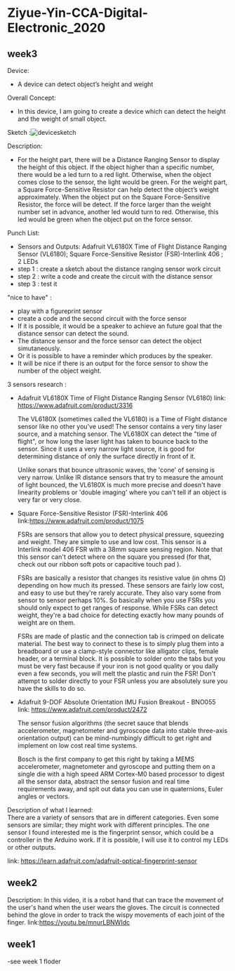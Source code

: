 # Ziyue-Yin-CCA-Digital-Electronic_2020

## week3
Device: 
- A device can detect object’s height and weight

Overall Concept:
- In this device, I am going to create a device which can detect the height and the weight of small object. 

Sketch :![devicesketch](devicesketch.jpg)  


Description: 
- For the height part, there will be a Distance Ranging Sensor to display the height of this object. If the object higher than a specific number, there would be a led turn to a red light. Otherwise, when the object comes close to the sensor, the light would be green. For the weight part, a Square Force-Sensitive Resistor can help detect the object’s weight approximately. When the object put on the Square Force-Sensitive Resistor, the force will be detect. If the force larger than the weight number set in advance, another led would turn to red. Otherwise, this led would be green when the object put on the force sensor. 

Punch List:
  - Sensors and Outputs: Adafruit VL6180X Time of Flight Distance Ranging Sensor (VL6180); 
     Square Force-Sensitive Resistor (FSR)-Interlink 406 ; 
     2 LEDs 
  - step 1 : create a sketch about the distance ranging sensor work circuit 
  - step 2 : write a code and create the circuit with the distance sensor
  - step 3 : test it
  
"nice to have" : 
  - play with a figureprint sensor
  - create a code and the second circuit with the force sensor
  - If it is possible, it would be a speaker to achieve an future goal that the distance sensor can detect the sound.
  - The distance sensor and the force sensor can detect the object simutaneously.
  - Or it is possible to have a reminder which produces by the speaker. 
  - It will be nice if there is an output for the force sensor to show the number of the object weight.

3 sensors research :
  - Adafruit VL6180X Time of Flight Distance Ranging Sensor (VL6180)
    link: https://www.adafruit.com/product/3316
  
     The VL6180X (sometimes called the VL6180) is a Time of Flight distance sensor like no other you've used! The sensor contains a very tiny laser source, and a matching sensor. The VL6180X can detect the "time of flight", or how long the laser light has taken to bounce back to the sensor. Since it uses a very narrow light source, it is good for determining distance of only the surface directly in front of it.

    Unlike sonars that bounce ultrasonic waves, the 'cone' of sensing is very narrow. Unlike IR distance sensors that try to measure the amount of light bounced, the VL6180X is much more precise and doesn't have linearity problems or 'double imaging' where you can't tell if an object is very far or very close.

  - Square Force-Sensitive Resistor (FSR)-Interlink 406
    link:https://www.adafruit.com/product/1075
    
     FSRs are sensors that allow you to detect physical pressure, squeezing and weight. They are simple to use and low cost. This sensor is a Interlink model 406 FSR with a 38mm square sensing region. Note that this sensor can't detect where on the square you pressed (for that, check out our ribbon soft pots or capacitive touch pad ).

    FSRs are basically a resistor that changes its resistive value (in ohms Ω) depending on how much its pressed. These sensors are fairly low cost, and easy to use but they're rarely accurate. They also vary some from sensor to sensor perhaps 10%. So basically when you use FSRs you should only expect to get ranges of response. While FSRs can detect weight, they're a bad choice for detecting exactly how many pounds of weight are on them.

    FSRs are made of plastic and the connection tab is crimped on delicate material. The best way to connect to these is to simply plug them into a breadboard or use a clamp-style connector like alligator clips, female header, or a terminal block. It is possible to solder onto the tabs but you must be very fast because if your iron is not good quality or you dally even a few seconds, you will melt the plastic and ruin the FSR! Don't attempt to solder directly to your FSR unless you are absolutely sure you have the skills to do so.
  
  - Adafruit 9-DOF Absolute Orientation IMU Fusion Breakout - BNO055
    link: https://www.adafruit.com/product/2472
  
    The sensor fusion algorithms (the secret sauce that blends accelerometer, magnetometer and gyroscope data into stable three-axis orientation output) can be mind-numbingly difficult to get right and implement on low cost real time systems.

    Bosch is the first company to get this right by taking a MEMS accelerometer, magnetometer and gyroscope and putting them on a single die with a high speed ARM Cortex-M0 based processor to digest all the sensor data, abstract the sensor fusion and real time requirements away, and spit out data you can use in quaternions, Euler angles or vectors.
    
Description of what I learned:  
   There are a variety of sensors that are in different categories. Even some sensors are similar; they might work with different principles. The one sensor I found interested me is the fingerprint sensor, which could be a controller in the Arduino work. If it is possible, I will use it to control my LEDs or other outputs. 
    
   link: https://learn.adafruit.com/adafruit-optical-fingerprint-sensor
   
## week2 
Description: In this video, it is a robot hand that can trace the movement of the user's hand when the user wears the gloves. 
The circuit is connected behind the glove in order to track the wispy movements of each joint of the finger.
link:https://youtu.be/mnurLBNWIdc

## week1
-see week 1 floder

